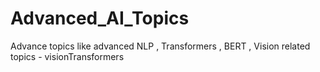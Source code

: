 # Advanced_AI_Topics
Advance topics like advanced NLP , Transformers , BERT , Vision related topics - visionTransformers 

